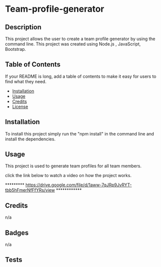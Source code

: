 # Team-profile-generator

## Description

This project allows the user to create a team profile generator by using the command line.
This project was created using Node.js , JavaScript, Bootstrap.

## Table of Contents

If your README is long, add a table of contents to make it easy for users to find what they need.

- [Installation](#installation)
- [Usage](#usage)
- [Credits](#credits)
- [License](#license)

## Installation

To install this project simply run the "npm install" in the command line and install the dependencies.

## Usage

This project is used to generate team profiles for all team members.


click the link below to watch a video on how the project works.

********* https://drive.google.com/file/d/1aww-7qJRp9JvRYT-tbb5hFmerNfFfYRs/view ************




## Credits
n/a


## Badges
n/a

## Tests

